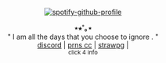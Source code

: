 
</div>
<div align="center">

[![spotify-github-profile](https://spotify-github-profile.kittinanx.com/api/view?uid=31mc5dbs4bh6qyye5trc4h765lzq&cover_image=true&theme=natemoo-re&show_offline=false&background_color=121212&interchange=false&bar_color=73ff00&bar_color_cover=false)](https://github.com/kittinan/spotify-github-profile)
</div>
<p align="center">
  <b>⋆⭒˚｡⋆</b><br>
" I am all the days that you choose to ignore . " <br/>
  <a href="https://discord.com/users/807377994557554769">discord</a> |
  <a href="https://pronouns.cc/@thursdayangel">prns cc</a> |
  <a href="">strawpg</a> | <br/>
<sub>click 4 info</sub>

